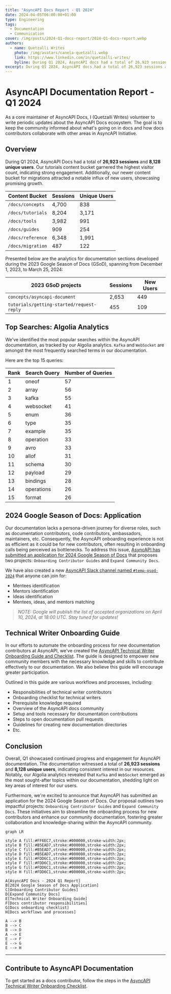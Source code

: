 ```yaml
---
title: "AsyncAPI Docs Report - Q1 2024"
date: 2024-04-05T06:00:00+01:00
type: Engineering
tags:
  - Documentation
  - Communication
cover: /img/posts/2024-Q1-docs-report/2024-Q1-docs-report.webp
authors:
  - name: Quetzalli Writes
    photo: /img/avatars/canela-quetzalli.webp
    link: https://www.linkedin.com/in/quetzalli-writes/
    byline: During Q1 2024, AsyncAPI docs had a total of 26,923 sessions and 8,128 unique users. 
excerpt: During Q1 2024, AsyncAPI docs had a total of 26,923 sessions and 8,128 unique users.
---
```


# AsyncAPI Documentation Report - Q1 2024
As a core maintainer of AsyncAPI Docs, I (Quetzalli Writes) volunteer to write periodic updates about the AsyncAPI Docs ecosystem. The goal is to keep the community informed about what's going on in docs and how docs contributors collaborate with other areas in AsyncAPI Initiative.

## Overview
During Q1 2024, AsyncAPI Docs had a total of **26,923 sessions** and **8,128 unique users**. Our tutorials content bucket garnered the highest visitor count, indicating strong engagement. Additionally, our newer content bucket for migrations attracted a notable influx of new users, showcasing promising growth.

| Content Bucket   | Sessions | Unique Users |
|------------------|----------|--------------|
| `/docs/concepts` | 4,700    | 838   |
| `/docs/tutorials`| 8,204    | 3,171 |
| `/docs/tools`    | 3,982    | 991   |
| `/docs/guides`   | 909      | 254   |
| `/docs/reference`| 6,348    | 1,991 |
| `/docs/migration`| 487      | 122   |


Presented below are the analytics for documentation sections developed during the 2023 Google Season of Docs (GSoD), spanning from December 1, 2023, to March 25, 2024:

| 2023 GSoD projects | Sessions      | New Users         |
|---------------|---------------|-------------------|
|`concepts/asyncapi-document`              | 2,653 | 449  |
|`tutorials/getting-started/request-reply` | 455   | 109  |


## Top Searches: Algolia Analytics
We've identified the most popular searches within the AsyncAPI documentation, as tracked by our Algolia analytics. `Kafka` and `WebSocket` are amongst the most frequently searched terms in our documentation. 

Here are the top 15 queries: 

| Rank | Search Query  | Number of Queries |
|------|---------------|-------------------|
| 1    | oneof         | 57                |
| 2    | array         | 56                |
| 3    | kafka         | 55                |
| 4    | websocket     | 41                |
| 5    | enum          | 36                |
| 6    | type          | 35                |
| 7    | example       | 35                |
| 8    | operation     | 33                |
| 9    | avro          | 33                |
| 10   | allof         | 31                |
| 11   | schema        | 30                |
| 12   | payload       | 29                |
| 13   | bindings      | 28                |
| 14   | operations    | 26                |
| 15   | format        | 26                |


## 2024 Google Season of Docs: Application
Our documentation lacks a persona-driven journey for diverse roles, such as documentation contributors, code contributors, ambassadors, maintainers, etc. Consequently, the AsyncAPI onboarding experience is not as efficient as it could be for new contributors, often resulting in onboarding calls being perceived as bottlenecks. To address this issue, [AsyncAPI has submitted an application for 2024 Google Season of Docs](https://github.com/orgs/asyncapi/discussions/1136) that proposes two projects: `Onboarding Contributor Guides` and `Expand Community Docs`. 

We have also created a new [AsyncAPI Slack channel named `#temp-gsod-2024`](https://www.asyncapi.com/slack-invite) that anyone can join for:
- Mentees identification
- Mentors identification
- Ideas identification
- Mentees, ideas, and mentors matching

> _NOTE: Google will publish the list of accepted organizations on April 10, 2024, at 18:00 UTC. Stay tuned for updates!_

## Technical Writer Onboarding Guide
In our efforts to automate the onboarding process for new documentation contributors at AsyncAPI, we've created the [AsyncAPI Technical Writer Onboarding Guide and Checklist](https://github.com/asyncapi/community/blob/master/docs/onboarding-guide). The guide is designed to empower new community members with the necessary knowledge and skills to contribute effectively to our documentation. We also believe this guide will encourage greater participation.

Outlined in this guide are various workflows and processes, including:
- Responsibilities of technical writer contributors
- Onboarding checklist for technical writers
- Prerequisite knowledge required
- Overview of the AsyncAPI docs community
- Setup and tools necessary for documentation contributions
- Steps to open documentation pull requests
- Guidelines for creating new documentation directories
- Etc.

## Conclusion
Overall, Q1 showcased continued progress and engagement for AsyncAPI documentation. The documentation witnessed a total of **26,923 sessions** and **8,128 unique users**, indicating consistent interest in our resources. Notably, our Algolia analytics revealed that `Kafka` and `WebSocket` emerged as the most sought-after topics within our documentation, shedding light on key areas of interest for our users.

Furthermore, we're excited to announce that AsyncAPI has submitted an application for the 2024 Google Season of Docs. Our proposal outlines two impactful projects: `Onboarding Contributor Guides` and `Expand Community Docs`. These initiatives aim to streamline the onboarding process for new contributors and enhance our community documentation, fostering greater collaboration and knowledge-sharing within the AsyncAPI community.


```mermaid
graph LR

style A fill:#FF6EC7,stroke:#000000,stroke-width:2px;
style B fill:#B5EAD7,stroke:#000000,stroke-width:2px;
style C fill:#B5EAD7,stroke:#000000,stroke-width:2px;
style D fill:#B5EAD7,stroke:#000000,stroke-width:2px; 
style E fill:#FDD6C1,stroke:#000000,stroke-width:2px;
style F fill:#FDD6C1,stroke:#000000,stroke-width:2px;
style G fill:#FDD6C1,stroke:#000000,stroke-width:2px;
style H fill:#FDD6C1,stroke:#000000,stroke-width:2px;

A[AsyncAPI Docs - 2024 Q1 Report]
B[2024 Google Season of Docs Application]
C[Onboarding Contributor Guides]
D[Expand Community Docs]
E[Technical Writer Onboarding Guide]
F[Docs contributor responsibilities]
G[Docs onboarding checklist]
H[Docs workflows and processes]

A --> B
B --> C
B --> D
A --> E
E --> F
E --> G
E --> H
```

---

## Contribute to AsyncAPI Documentation

To get started as a docs contributor, follow the steps in the [AsyncAPI Technical Writer Onboarding Checklist](https://github.com/asyncapi/community/blob/master/docs/onboarding-guide/docs-onboarding-checklist.md).